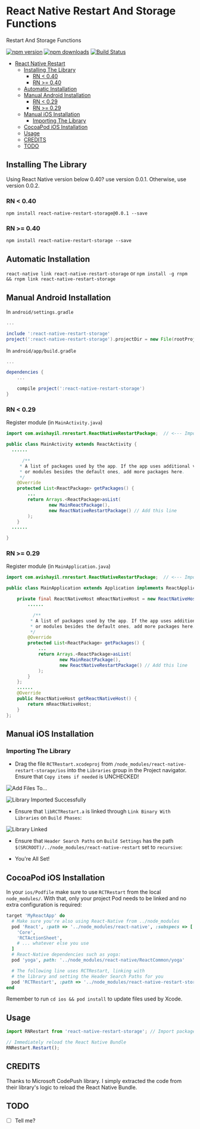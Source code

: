 # React Native Restart And Storage Functions 

Restart And Storage Functions 

[![npm version](https://img.shields.io/npm/v/react-native-restart.svg?style=flat-square)](https://www.npmjs.com/package/react-native-restart)
[![npm downloads](https://img.shields.io/npm/dm/react-native-restart.svg?style=flat-square)](https://www.npmjs.com/package/react-native-restart)
[![Build Status](https://travis-ci.org/avishayil/react-native-restart.svg?branch=master)](https://travis-ci.org/avishayil/react-native-restart)

<!-- TOC depthFrom:1 depthTo:6 withLinks:1 updateOnSave:1 orderedList:0 -->

- [React Native Restart](#react-native-restart-storage)
	- [Installing The Library](#installing-the-library)
		- [RN < 0.40](#rn-040)
		- [RN >= 0.40](#rn-040)
	- [Automatic Installation](#automatic-installation)
	- [Manual Android Installation](#manual-android-installation)
		- [RN < 0.29](#rn-029)
		- [RN >= 0.29](#rn-029)
	- [Manual iOS Installation](#manual-ios-installation)
		- [Importing The Library](#importing-the-library)
	- [CocoaPod iOS Installation](#cocoapod-ios-installation)
	- [Usage](#usage)
	- [CREDITS](#credits)
	- [TODO](#todo)

<!-- /TOC -->

## Installing The Library

Using React Native version below 0.40? use version 0.0.1. Otherwise, use version 0.0.2.

### RN < 0.40

`npm install react-native-restart-storage@0.0.1 --save`

### RN >= 0.40

`npm install react-native-restart-storage --save`

## Automatic Installation

`react-native link react-native-restart-storage` or `npm install -g rnpm && rnpm link react-native-restart-storage`

## Manual Android Installation

In `android/settings.gradle`
```gradle
...

include ':react-native-restart-storage'
project(':react-native-restart-storage').projectDir = new File(rootProject.projectDir, '../node_modules/react-native-restart-storage/android')
```

In `android/app/build.gradle`

```gradle
...

dependencies {
    ...

    compile project(':react-native-restart-storage')
}
```

### RN < 0.29

Register module (in `MainActivity.java`)

```java
import com.avishayil.rnrestart.ReactNativeRestartPackage;  // <--- Import

public class MainActivity extends ReactActivity {
  ......

      /**
     * A list of packages used by the app. If the app uses additional views
     * or modules besides the default ones, add more packages here.
     */
    @Override
    protected List<ReactPackage> getPackages() {
        ...
        return Arrays.<ReactPackage>asList(
                new MainReactPackage(),
                new ReactNativeRestartPackage() // Add this line
        );
    }
  ......

}
```

### RN >= 0.29

Register module (in `MainApplication.java`)

```java
import com.avishayil.rnrestart.ReactNativeRestartPackage;  // <--- Import

public class MainApplication extends Application implements ReactApplication {

	private final ReactNativeHost mReactNativeHost = new ReactNativeHost(this) {
  		......

	      /**
	     * A list of packages used by the app. If the app uses additional views
	     * or modules besides the default ones, add more packages here.
	     */
	    @Override
	    protected List<ReactPackage> getPackages() {
	        ...
	        return Arrays.<ReactPackage>asList(
	                new MainReactPackage(),
	                new ReactNativeRestartPackage() // Add this line
	        );
	    }
	};
	......
	@Override
	public ReactNativeHost getReactNativeHost() {
    	return mReactNativeHost;
	}
};

```

## Manual iOS Installation

### Importing The Library

 * Drag the file `RCTRestart.xcodeproj` from `/node_modules/react-native-restart-storage/ios` into the `Libraries` group in the Project navigator. Ensure that `Copy items if needed` is UNCHECKED!

  ![Add Files To...](http://i.imgur.com/puxHiIg.png)

  ![Library Imported Successfully](http://i.imgur.com/toZUWg5.png)

 * Ensure that `libRCTRestart.a` is linked through `Link Binary With Libraries` on `Build Phases`:

  ![Library Linked](http://i.imgur.com/Sm1birt.png)

 * Ensure that `Header Search Paths` on `Build Settings` has the path `$(SRCROOT)/../node_modules/react-native-restart` set to `recursive`:

 * You're All Set!

## CocoaPod iOS Installation

In your `ios/Podfile` make sure to use `RCTRestart` from the local
`node_modules/`. With that, only your project Pod needs to be linked and
no extra configuration is required:

```ruby
target 'MyReactApp' do
  # Make sure you're also using React-Native from ../node_modules
  pod 'React', :path => '../node_modules/react-native', :subspecs => [
    'Core',
    'RCTActionSheet',
	# ... whatever else you use
  ]
  # React-Native dependencies such as yoga:
  pod 'yoga', path: '../node_modules/react-native/ReactCommon/yoga'

  # The following line uses RCTRestart, linking with
  # the library and setting the Header Search Paths for you
  pod 'RCTRestart', :path => '../node_modules/react-native-restart-storage/ios'
end
```

Remember to run `cd ios && pod install` to update files used by Xcode.


## Usage

```javascript
import RNRestart from 'react-native-restart-storage'; // Import package from node modules

// Immediately reload the React Native Bundle
RNRestart.Restart();
```

## CREDITS
Thanks to Microsoft CodePush library. I simply extracted the code from their library's logic to reload the React Native Bundle.

## TODO
 * [ ] Tell me?
